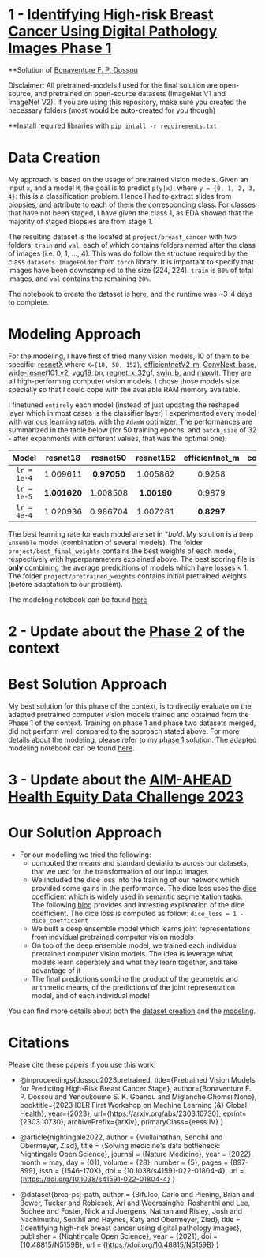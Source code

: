 # 1 - [Identifying High-risk Breast Cancer Using Digital Pathology Images Phase 1](https://app.nightingalescience.org/contests/3jmp2y128nxd)

**Solution of [Bonaventure F. P. Dossou](https://bonaventuredossou.github.io/)

Disclaimer: All pretrained-models I used for the final solution are open-source, and pretrained on open-source datasets (ImageNet V1 and ImageNet V2). If you are using this repository, make sure you created the necessary folders (most would be auto-created for you though)

**Install required libraries with `pip intall -r requirements.txt`

# Data Creation

My approach is based on the usage of pretrained vision models. Given an input `x`, and a model `M`, 
the goal is to predict `p(y|x)`, where `y = {0, 1, 2, 3, 4}`: this is a classification problem. Hence I had to extract slides from biopsies, and attribute to each of them the corresponding class. For classes that have not been staged, I have given the class 1, as EDA showed that the majority of staged biopsies are from stage 1.

The resulting dataset is the located at `project/breast_cancer` with two folders: `train` and `val`, each of which contains folders named after the class of images (i.e. 0, 1, ..., 4). This was do follow the structure required by the class `datasets.ImageFolder` from `torch` library. It is important to specify that images have been downsampled to the size (224, 224). `train` is `80%` of total images, and `val` contains the remaining `20%`.

The notebook to create the dataset is [here](project/DataCreation.ipynb), and the runtime was ~3-4 days to complete. 

# Modeling Approach

For the modeling, I have first of tried many vision models, 10 of them to be specific: [resnetX](https://pytorch.org/vision/main/models/resnet.html) where `X={18, 50, 152}`, [efficientnetV2-m](https://pytorch.org/vision/stable/models/efficientnetv2.html), [ConvNext-base](https://pytorch.org/vision/stable/models/convnext.html), [wide-resnet101_v2](https://pytorch.org/vision/stable/models/wide_resnet.html), [vgg19_bn](https://pytorch.org/vision/stable/models/vgg.html), [regnet_x_32gf](https://pytorch.org/vision/stable/models/generated/torchvision.models.regnet_x_32gf.html), [swin_b](https://pytorch.org/vision/stable/models/generated/torchvision.models.swin_b.html), 
and [maxvit](https://pytorch.org/vision/stable/models/maxvit.html). They are all high-performing computer vision models. I chose those models size specially so that I could cope with the available RAM memory available.

I finetuned `entirely` each model (instead of just updating the reshaped layer which in most cases is the classifier layer)
I experimented every model with various learning rates, with the `AdamW` optimizer. The performances are summarized in the table below (for 50 training epochs, and `batch_size` of 32 - after experiments with different values, that was the optimal one):

Model | resnet18 | resnet50 | resnet152 | efficientnet_m | convnext_base | wide_resnet101_v2 | vgg19_bn | regnet_x_32gf | swin_b | maxvit |
|:---: |:---: |:---: | :---: |:---: | :---: | :---: | :---: | :---: | :---: | :---: |
`lr = 1e-4` | 1.009611 | **0.97050** | 1.005862| 0.9258 | 1.0099 | **0.9312** | **0.939045** | 0.992109 | 0.898370 | **0.855656** |
`lr = 1e-5` | **1.001620** | 1.008508 | **1.00190** | 0.9879 | **0.9574** | 1.012101 | 0.994687 | **0.988756** | **0.897878** | 0.893357 |
`lr = 4e-4` | 1.020936 | 0.986704 | 1.007281 | **0.8297** | 1.1101 | **1.0339** | 1.107765 | 1.000450 | 1.231371 | 1.098370 |

The best learning rate for each model are set in **bold*. My solution is a `Deep Ensemble` model (combination of several models). The folder `project/best_final_weights` contains the best weights of each model, respectively with hyperparameters explained above. The best scoring file is **only** combining the average predicitions of models which have losses < 1. The folder `project/pretrained_weights` contains initial pretrained weights (before adaptation to our problem).

The modeling notebook can be found [here](project/Modeling.ipynb)

# 2 - Update about the [Phase 2](https://app.nightingalescience.org/contests/vd8g98zv9w0p) of the context

# Best Solution Approach

My best solution for this phase of the context, is to directly evaluate on the adapted pretrained computer vision models trained and obtained from the Phase 1 of the context. Training on phase 1 and phase two datasets merged, did not perform well compared to the approach stated above. For more details about the modeling, please refer to my [phase 1 solution](https://github.com/bonaventuredossou/nightingale_winning_solution). The adapted modeling notebook can be found [here](project/Modeling_Phase_2.ipynb).

# 3 - Update about the [AIM-AHEAD Health Equity Data Challenge 2023](https://app.nightingalescience.org/contests/8lo46ovm2g1j)

# Our Solution Approach

- For our modelling we tried the following:
    - computed the means and standard deviations across our datasets, that we ued for the transformation of our input images
    - We included the dice loss into the training of our network which provided some gains in the performance. The dice loss uses the [dice coefficient](https://en.wikipedia.org/wiki/S%C3%B8rensen%E2%80%93Dice_coefficient) which is widely used in semantic segmentation tasks. The following [blog](https://towardsdatascience.com/metrics-to-evaluate-your-semantic-segmentation-model-6bcb99639aa2) provides and intresting explanation of the dice coefficient. The dice loss is computed as follow: `dice_loss = 1 - dice_coefficient`
    - We built a deep ensemble model which learns joint representations from indvidual pretrained computer vision models
    - On top of the deep ensemble model, we trained each individual pretrained computer vision models. The idea is leverage what models learn seperately and what they learn together, and take advantage of it
    - The final predictions combine the product of the geometric and arithmetic means, of the predictions of the joint representation model, and of each individual model

You can find more details about both the [dataset creation](project/DataCreation.ipynb) and the [modeling](project/ModelingWombcare.ipynb).

# Citations
Please cite these papers if you use this work:

- @inproceedings{dossou2023pretrained,
    title={Pretrained Vision Models for Predicting High-Risk Breast Cancer Stage},
    author={Bonaventure F. P. Dossou and Yenoukoume S. K. Gbenou and Miglanche Ghomsi Nono},
    booktitle={2023 ICLR First Workshop on Machine Learning {\&} Global Health},
    year={2023},
    url={https://arxiv.org/abs/2303.10730},
    eprint={2303.10730},
    archivePrefix={arXiv},
    primaryClass={eess.IV}
} 

- @article{nightingale2022,
  author = {Mullainathan, Sendhil and Obermeyer, Ziad},
  title = {Solving medicine's data bottleneck: Nightingale Open Science},
  journal = {Nature Medicine},
  year = {2022},
  month = may,
  day = {01},
  volume = {28},
  number = {5},
  pages = {897-899},
  issn = {1546-170X},
  doi = {10.1038/s41591-022-01804-4},
  url = {https://doi.org/10.1038/s41591-022-01804-4}
}

- @dataset{brca-psj-path,
  author = {Bifulco, Carlo and Piening, Brian and Bower, Tucker and Robicsek, Ari and Weerasinghe, Roshanthi and Lee, Soohee and Foster, Nick and Juergens, Nathan and Risley, Josh and Nachimuthu, Senthil and Haynes, Katy and Obermeyer, Ziad},
  title = {Identifying high-risk breast cancer using digital pathology images},
  publisher = {Nightingale Open Science},
  year = {2021},
  doi = {10.48815/N5159B},
  url = {https://doi.org/10.48815/N5159B}
}